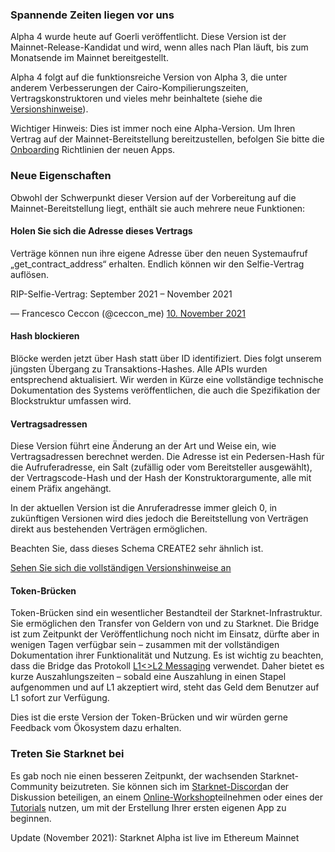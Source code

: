 ### Spannende Zeiten liegen vor uns

Alpha 4 wurde heute auf Goerli veröffentlicht. Diese Version ist der Mainnet-Release-Kandidat und wird, wenn alles nach Plan läuft, bis zum Monatsende im Mainnet bereitgestellt.

Alpha 4 folgt auf die funktionsreiche Version von Alpha 3, die unter anderem Verbesserungen der Cairo-Kompilierungszeiten, Vertragskonstruktoren und vieles mehr beinhaltete (siehe die [Versionshinweise](https://github.com/starkware-libs/cairo-lang/releases/tag/v0.5.0)).

Wichtiger Hinweis: Dies ist immer noch eine Alpha-Version. Um Ihren Vertrag auf der Mainnet-Bereitstellung bereitzustellen, befolgen Sie bitte die [Onboarding](https://forms.reform.app/starkware/SN-Alpha-Contract-Deployment/l894lu) Richtlinien der neuen Apps.

### Neue Eigenschaften

Obwohl der Schwerpunkt dieser Version auf der Vorbereitung auf die Mainnet-Bereitstellung liegt, enthält sie auch mehrere neue Funktionen:

#### Holen Sie sich die Adresse dieses Vertrags

Verträge können nun ihre eigene Adresse über den neuen Systemaufruf „get_contract_address“ erhalten. Endlich können wir den Selfie-Vertrag auflösen.

RIP-Selfie-Vertrag: September 2021 – November 2021

— Francesco Ceccon (@ceccon_me) [10. November 2021](https://twitter.com/ceccon_me/status/1458410251078836227?ref_src=twsrc%5Etfw)

#### Hash blockieren

Blöcke werden jetzt über Hash statt über ID identifiziert. Dies folgt unserem jüngsten Übergang zu Transaktions-Hashes. Alle APIs wurden entsprechend aktualisiert. Wir werden in Kürze eine vollständige technische Dokumentation des Systems veröffentlichen, die auch die Spezifikation der Blockstruktur umfassen wird.

#### Vertragsadressen

Diese Version führt eine Änderung an der Art und Weise ein, wie Vertragsadressen berechnet werden. Die Adresse ist ein Pedersen-Hash für die Aufruferadresse, ein Salt (zufällig oder vom Bereitsteller ausgewählt), der Vertragscode-Hash und der Hash der Konstruktorargumente, alle mit einem Präfix angehängt.



In der aktuellen Version ist die Anruferadresse immer gleich 0, in zukünftigen Versionen wird dies jedoch die Bereitstellung von Verträgen direkt aus bestehenden Verträgen ermöglichen.

Beachten Sie, dass dieses Schema CREATE2 sehr ähnlich ist.

[Sehen Sie sich die vollständigen Versionshinweise an](https://github.com/starkware-libs/cairo-lang/releases/tag/v0.6.0)

#### Token-Brücken

Token-Brücken sind ein wesentlicher Bestandteil der Starknet-Infrastruktur. Sie ermöglichen den Transfer von Geldern von und zu Starknet. Die Bridge ist zum Zeitpunkt der Veröffentlichung noch nicht im Einsatz, dürfte aber in wenigen Tagen verfügbar sein – zusammen mit der vollständigen Dokumentation ihrer Funktionalität und Nutzung. Es ist wichtig zu beachten, dass die Bridge das Protokoll [L1<>L2 Messaging](https://www.cairo-lang.org/docs/hello_starknet/l1l2.html) verwendet. Daher bietet es kurze Auszahlungszeiten – sobald eine Auszahlung in einen Stapel aufgenommen und auf L1 akzeptiert wird, steht das Geld dem Benutzer auf L1 sofort zur Verfügung.

Dies ist die erste Version der Token-Brücken und wir würden gerne Feedback vom Ökosystem dazu erhalten.

### Treten Sie Starknet bei

Es gab noch nie einen besseren Zeitpunkt, der wachsenden Starknet-Community beizutreten. Sie können sich im [Starknet-Discord](https://discord.gg/uJ9HZTUk2Y)an der Diskussion beteiligen, an einem [Online-Workshop](https://forms.reform.app/starkware/join-a-starknet-workshop/2ma1x8)teilnehmen oder eines der [Tutorials](https://www.cairo-lang.org/docs/hello_starknet/index.html) nutzen, um mit der Erstellung Ihrer ersten eigenen App zu beginnen.

Update (November 2021): Starknet Alpha ist live im Ethereum Mainnet